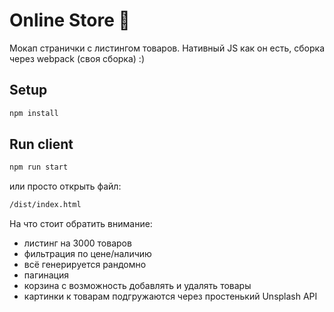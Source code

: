 # Online Store 🛒

Мокап странички с листингом товаров. Нативный JS как он есть, сборка через webpack (своя сборка) :)
## Setup

```sh
npm install
```
## Run client

```sh
npm run start

```
или просто открыть файл:
```sh
/dist/index.html

```

На что стоит обратить внимание: 
+ листинг на 3000 товаров
+ фильтрация по цене/наличию
+ всё генерируется рандомно
+ пагинация
+ корзина с возможность добавлять и удалять товары
+ картинки к товарам подгружаются через простенький Unsplash API
